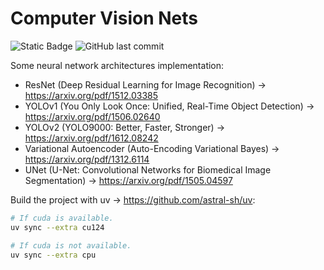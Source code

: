 # **Computer Vision Nets**

![Static Badge](https://img.shields.io/badge/python-3.12-blue?style=for-the-badge&logo=python&logoColor=white&color=%234584b6)
![GitHub last commit](https://img.shields.io/github/last-commit/mateuszk098/computer-vision-nets?style=for-the-badge&color=%23fa9537)

Some neural network architectures implementation:

- ResNet (Deep Residual Learning for Image Recognition) &#8594; <https://arxiv.org/pdf/1512.03385>
- YOLOv1 (You Only Look Once: Unified, Real-Time Object Detection) &#8594; <https://arxiv.org/pdf/1506.02640>
- YOLOv2 (YOLO9000: Better, Faster, Stronger) &#8594; <https://arxiv.org/pdf/1612.08242>
- Variational Autoencoder (Auto-Encoding Variational Bayes) &#8594; <https://arxiv.org/pdf/1312.6114>
- UNet (U-Net: Convolutional Networks for Biomedical Image Segmentation) &#8594; <https://arxiv.org/pdf/1505.04597>

Build the project with uv &#8594; <https://github.com/astral-sh/uv>:

```bash
# If cuda is available.
uv sync --extra cu124
```

```bash
# If cuda is not available.
uv sync --extra cpu
```
